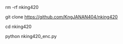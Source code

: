 
rm -rf nking420 


git clone https://github.com/KngJANAN404/nking420



cd nking420


python nking420_enc.py




